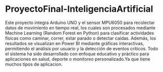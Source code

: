 # ProyectoFinal-InteligenciaArtificial
Este proyecto integra Arduino UNO y el sensor MPU6050 para recolectar datos de movimiento en tiempo real, los cuales son procesados mediante Machine Learning (Random Forest en Python) para clasificar actividades físicas como caminar, correr, estar parado o detectar caídas. Además, los resultados se visualizan en Power BI mediante gráficas interactivas, permitiendo el análisis por usuario y la detección de eventos críticos. Todo el sistema ha sido desarrollado con enfoque educativo y práctico para aplicaciones en salud, deporte o monitoreo personalizado.Ya que tiene muchos tipos de aplicacion.
